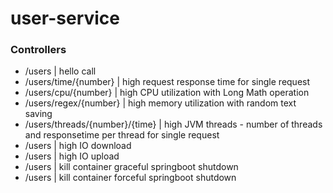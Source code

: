 # user-service

### Controllers

* /users | hello call
* /users/time/{number} | high request response time for single request
* /users/cpu/{number} | high CPU utilization with Long Math operation
* /users/regex/{number} | high memory utilization with random text saving
* /users/threads/{number}/{time} | high JVM threads - number of threads and responsetime per thread for single request
* /users | high IO download
* /users | high IO upload
* /users | kill container graceful springboot shutdown
* /users | kill container forceful springboot shutdown
